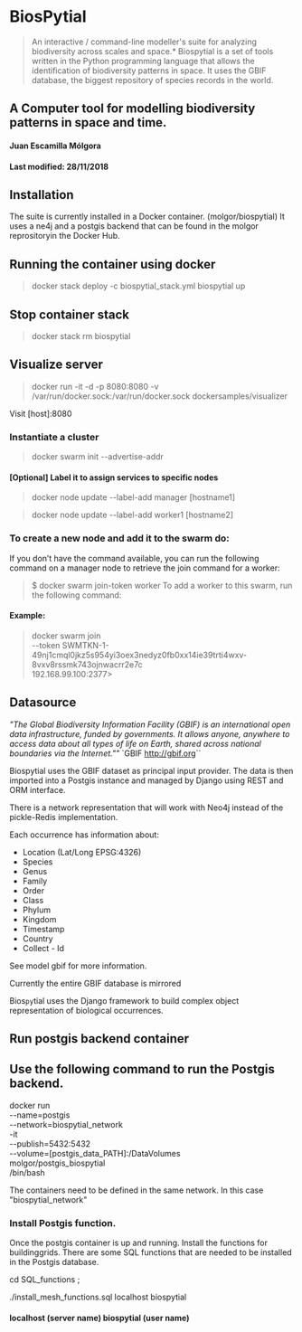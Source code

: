 ﻿# BiosPytial

> An interactive / command-line modeller's suite for analyzing biodiversity across scales and space.*
Biospytial is a set of tools written in the Python programming language
that allows the identification of biodiversity patterns in space.
It uses the GBIF database, the biggest repository of species records in the world.

## A Computer tool for modelling biodiversity patterns in space and time.
#### Juan Escamilla Mólgora 
#### Last modified: 28/11/2018


## Installation
The suite is currently installed in a Docker container. (molgor/biospytial)
It uses a ne4j and a postgis backend that can be found in the molgor reprositoryin the Docker Hub.

## Running the container using docker 
> docker stack deploy -c biospytial_stack.yml biospytial up


## Stop container stack
> docker stack rm biospytial

## Visualize server
> docker run -it -d -p 8080:8080 -v /var/run/docker.sock:/var/run/docker.sock dockersamples/visualizer

Visit [host]:8080



### Instantiate a cluster
> docker swarm init --advertise-addr <MANAGER-IP>

#### [Optional] Label it to assign services to specific nodes
> docker node update --label-add manager [hostname1]

> docker node update --label-add worker1 [hostname2]

### To create a new node and add it to the swarm do:
If you don’t have the command available, you can run the following command on a manager node to retrieve the join command for a worker:

> $ docker swarm join-token worker 
	To add a worker to this swarm, run the following command:

#### Example:

>    docker swarm join \
    --token SWMTKN-1-49nj1cmql0jkz5s954yi3oex3nedyz0fb0xx14ie39trti4wxv-8vxv8rssmk743ojnwacrr2e7c \
    192.168.99.100:2377> 



## Datasource



*"The Global Biodiversity Information Facility (GBIF) is an international open data infrastructure, funded by governments.
It allows anyone, anywhere to access data about all types of life on Earth, shared across national boundaries via the Internet.""*
`GBIF <http://gbif.org>``

Biospytial uses the GBIF dataset as principal input provider.
The data is then imported into a Postgis instance and managed by Django using REST and ORM interface.

There is a network representation that will work with Neo4j instead of the pickle-Redis implementation.



 Each occurrence has information about:

* Location (Lat/Long  EPSG:4326)
* Species
* Genus
* Family
* Order
* Class
* Phylum
* Kingdom
* Timestamp
* Country
* Collect - Id

See model gbif for more information.

Currently the entire GBIF database is mirrored

Bios`py`tial uses the Django framework to build complex object representation of
 biological occurrences.


## Run postgis backend container
## Use the following command to run the Postgis backend.
docker run \
    --name=postgis \
    --network=biospytial_network \
    -it \
    --publish=5432:5432 \
    --volume=[postgis_data_PATH]:/DataVolumes \
    molgor/postgis_biospytial \
    /bin/bash

The containers need to be defined in the same network. In this case "biospytial_network"


### Install Postgis function.
Once the postgis container is up and running. Install the functions for buildinggrids.
There are some SQL functions that are needed to be installed in the Postgis database.

cd SQL_functions ;

./install_mesh_functions.sql localhost biospytial

#### localhost (server name)  biospytial (user name) 


